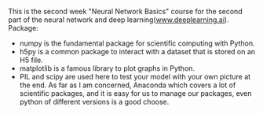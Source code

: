 This is the second week "Neural Network Basics" course for the second part of the neural network and deep learning(www.deeplearning.ai).
Package:
- numpy is the fundamental package for scientific computing with Python. 
- h5py is a common package to interact with a dataset that is stored on an H5 file. 
- matplotlib is a famous library to plot graphs in Python. 
- PIL and scipy are used here to test your model with your own picture at the end.
As far as I am concerned, Anaconda which covers a lot of scientific packages, and it is easy for us to manage our packages, even python of different versions is a good choose.
